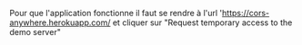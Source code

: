 Pour que l'application fonctionne il faut se rendre à l'url 'https://cors-anywhere.herokuapp.com/ et cliquer sur "Request temporary access to the demo server"
